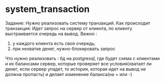 # system_transaction

Задание:
Нужно реализовать систему транзакций. 
Как происходит транзакция: 
Идет запрос на сервер от клиента, по клиенту выстраивается очередь на вывод.
Важно : 
1) у каждого клиента есть своя очередь; 
2) при нехватке денег, нужно блокировать запрос

Что нужно реализовать : 
бд на postgresql, где будет схема с клиентами и их балансами
сервер, которые проверяет все условия(хватает ли денег, если сервер упадет, то история, которая идет на вывод не должна пропасть) и делает изменение баланса(на + или -)